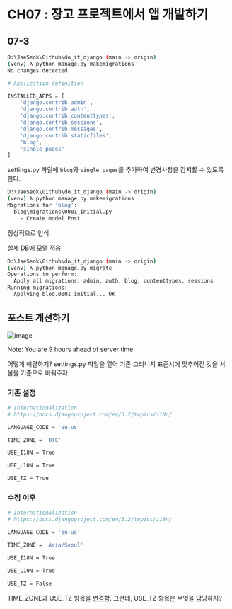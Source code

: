 # CH07 : 장고 프로젝트에서 앱 개발하기

## 07-3

```bash
D:\JaeSeok\Github\do_it_django (main -> origin)
(venv) λ python manage.py makemigrations
No changes detected
```

```python
# Application definition

INSTALLED_APPS = [
    'django.contrib.admin',
    'django.contrib.auth',
    'django.contrib.contenttypes',
    'django.contrib.sessions',
    'django.contrib.messages',
    'django.contrib.staticfiles',
    'blog',
    'single_pages'
]
```

settings.py 파일에 `blog`와 `single_pages`를 추가하여 변경사항을 감지할 수 있도록 한다.

```bash
D:\JaeSeok\Github\do_it_django (main -> origin)
(venv) λ python manage.py makemigrations
Migrations for 'blog':
  blog\migrations\0001_initial.py
    - Create model Post
```

정상적으로 인식.

실제 DB에 모델 적용

```bash
D:\JaeSeok\Github\do_it_django (main -> origin)
(venv) λ python manage.py migrate
Operations to perform:
  Apply all migrations: admin, auth, blog, contenttypes, sessions
Running migrations:
  Applying blog.0001_initial... OK
```

## 포스트 개선하기

![image](https://user-images.githubusercontent.com/27791880/126892380-31769ecd-6c8e-4d1d-a582-9ea888e90eae.png)

Note: You are 9 hours ahead of server time.

어떻게 해결하지? settings.py 파일을 열어 기존 그리니치 표준시에 맞추어진 것을 서울을 기준으로 바꿔주자.

### 기존 설정

```bash
# Internationalization
# https://docs.djangoproject.com/en/3.2/topics/i18n/

LANGUAGE_CODE = 'en-us'

TIME_ZONE = 'UTC'

USE_I18N = True

USE_L10N = True

USE_TZ = True
```

### 수정 이후

```bash
# Internationalization
# https://docs.djangoproject.com/en/3.2/topics/i18n/

LANGUAGE_CODE = 'en-us'

TIME_ZONE = 'Asia/Seoul'

USE_I18N = True

USE_L10N = True

USE_TZ = False
```

TIME_ZONE과 USE_TZ 항목을 변경함. 그런데, USE_TZ 항목은 무엇을 담당하지?
